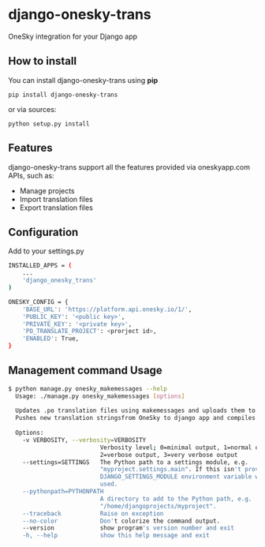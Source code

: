 # django-onesky-trans
OneSky integration for your Django app

## How to install

You can install django-onesky-trans using **pip**

    pip install django-onesky-trans

or via sources:

    python setup.py install

## Features
django-onesky-trans support all the features provided via oneskyapp.com APIs, such as:

* Manage projects
* Import translation files
* Export translation files


Configuration
---

Add to your settings.py

```sh
INSTALLED_APPS = (
    ...
    'django_onesky_trans'
)

ONESKY_CONFIG = {
    'BASE_URL': 'https://platform.api.onesky.io/1/',
    'PUBLIC_KEY': '<public key>',
    'PRIVATE_KEY': '<private key>',
    'PO_TRANSLATE_PROJECT': <prorject id>,
    'ENABLED': True,
}
```

Management command Usage
---

```sh
$ python manage.py onesky_makemessages --help
  Usage: ./manage.py onesky_makemessages [options]
  
  Updates .po translation files using makemessages and uploads them to OneSky translation service.
  Pushes new translation stringsfrom OneSky to django app and compiles messages.
  
  Options:
    -v VERBOSITY, --verbosity=VERBOSITY
                          Verbosity level; 0=minimal output, 1=normal output,
                          2=verbose output, 3=very verbose output
    --settings=SETTINGS   The Python path to a settings module, e.g.
                          "myproject.settings.main". If this isn't provided, the
                          DJANGO_SETTINGS_MODULE environment variable will be
                          used.
    --pythonpath=PYTHONPATH
                          A directory to add to the Python path, e.g.
                          "/home/djangoprojects/myproject".
    --traceback           Raise on exception
    --no-color            Don't colorize the command output.
    --version             show program's version number and exit
    -h, --help            show this help message and exit
```

